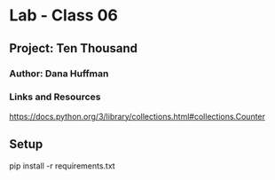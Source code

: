 # Lab - Class 06

## Project: Ten Thousand

### Author: Dana Huffman

### Links and Resources

https://docs.python.org/3/library/collections.html#collections.Counter

## Setup

pip install -r requirements.txt